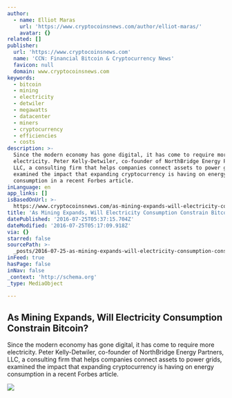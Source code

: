 ```yaml
---
author:
  - name: Elliot Maras
    url: 'https://www.cryptocoinsnews.com/author/elliot-maras/'
    avatar: {}
related: []
publisher:
  url: 'https://www.cryptocoinsnews.com'
  name: 'CCN: Financial Bitcoin & Cryptocurrency News'
  favicon: null
  domain: www.cryptocoinsnews.com
keywords:
  - bitcoin
  - mining
  - electricity
  - detwiler
  - megawatts
  - datacenter
  - miners
  - cryptocurrency
  - efficiencies
  - costs
description: >-
  Since the modern economy has gone digital, it has come to require more
  electricity. Peter Kelly-Detwiler, co-founder of NorthBridge Energy Partners,
  LLC, a consulting firm that helps companies connect assets to power grids,
  examined the impact that expanding cryptocurrency is having on energy
  consumption in a recent Forbes article.
inLanguage: en
app_links: []
isBasedOnUrl: >-
  https://www.cryptocoinsnews.com/as-mining-expands-will-electricity-consumption-constrain-bitcoin/
title: 'As Mining Expands, Will Electricity Consumption Constrain Bitcoin?'
datePublished: '2016-07-25T05:37:15.704Z'
dateModified: '2016-07-25T05:17:09.918Z'
via: {}
starred: false
sourcePath: >-
  _posts/2016-07-25-as-mining-expands-will-electricity-consumption-constrain-bi.md
inFeed: true
hasPage: false
inNav: false
_context: 'http://schema.org'
_type: MediaObject

---
```

<article style=""><h1>As Mining Expands, Will Electricity Consumption Constrain Bitcoin?</h1><p>Since the modern economy has gone digital, it has come to require more electricity. Peter Kelly-Detwiler, co-founder of NorthBridge Energy Partners, LLC, a consulting firm that helps companies connect assets to power grids, examined the impact that expanding cryptocurrency is having on energy consumption in a recent Forbes article.</p><img src="https://www.cryptocoinsnews.com/wp-content/uploads/2016/07/Pop-power-line.jpg" /></article>
